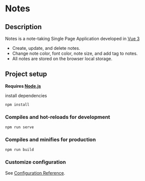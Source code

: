 # Notes

## Description

Notes is a note-taking Single Page Application developed in [Vue 3](https://github.com/vuejs/docs)

-   Create, update, and delete notes.
-   Change note color, font color, note size, and add tag to notes.
-   All notes are stored on the browser local storage.

## Project setup

**Requires [Node.js](https://nodejs.org/en/)**

install dependencies

```
npm install
```

### Compiles and hot-reloads for development

```
npm run serve
```

### Compiles and minifies for production

```
npm run build
```

### Customize configuration

See [Configuration Reference](https://cli.vuejs.org/config/).
